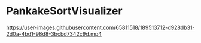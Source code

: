 # PankakeSortVisualizer

https://user-images.githubusercontent.com/65811518/189513712-d928db31-2d0a-4bd1-98d8-3bcbd7342c9d.mp4

